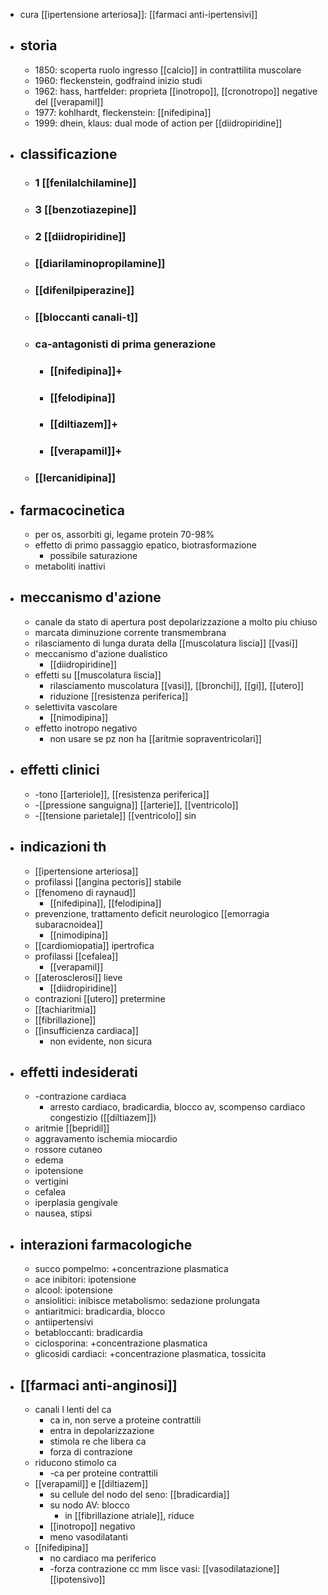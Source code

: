 - cura [[ipertensione arteriosa]]: [[farmaci anti-ipertensivi]]
- ## storia
	- 1850: scoperta ruolo ingresso [[calcio]] in contrattilita muscolare
	- 1960: fleckenstein, godfraind inizio studi
	- 1962: hass, hartfelder: proprieta [[inotropo]], [[cronotropo]] negative del [[verapamil]]
	- 1977: kohlhardt, fleckenstein: [[nifedipina]]
	- 1999: dhein, klaus: dual mode of action per [[diidropiridine]]
- ## classificazione
	- ### 1 [[fenilalchilamine]]
	- ### 3 [[benzotiazepine]]
	- ### 2 [[diidropiridine]]
	- ### [[diarilaminopropilamine]]
	- ### [[difenilpiperazine]]
	- ### [[bloccanti canali-t]]
	- ### ca-antagonisti di prima generazione
		- ### [[nifedipina]]+
		- ### [[felodipina]]
		- ### [[diltiazem]]+
		- ### [[verapamil]]+
	- ### [[lercanidipina]]
- ## farmacocinetica
	- per os, assorbiti gi, legame protein 70-98%
	- effetto di primo passaggio epatico, biotrasformazione
		- possibile saturazione
	- metaboliti inattivi
- ## meccanismo d'azione
	- canale da stato di apertura post depolarizzazione a molto piu chiuso
	- marcata diminuzione corrente transmembrana
	- rilasciamento di lunga durata della [[muscolatura liscia]] [[vasi]]
	- meccanismo d'azione dualistico
		- [[diidropiridine]]
	- effetti su [[muscolatura liscia]]
		- rilasciamento muscolatura [[vasi]], [[bronchi]], [[gi]], [[utero]]
		- riduzione [[resistenza periferica]]
	- selettivita vascolare
		- [[nimodipina]]
	- effetto inotropo negativo
		- non usare se pz non ha [[aritmie sopraventricolari]]
- ## effetti clinici
	- -tono [[arteriole]], [[resistenza periferica]]
	- -[[pressione sanguigna]] [[arterie]], [[ventricolo]]
	- -[[tensione parietale]] [[ventricolo]] sin
- ## indicazioni th
	- [[ipertensione arteriosa]]
	- profilassi [[angina pectoris]] stabile
	- [[fenomeno di raynaud]]
		- [[nifedipina]], [[felodipina]]
	- prevenzione, trattamento deficit neurologico [[emorragia subaracnoidea]]
		- [[nimodipina]]
	- [[cardiomiopatia]] ipertrofica
	- profilassi [[cefalea]]
		- [[verapamil]]
	- [[aterosclerosi]] lieve
		- [[diidropiridine]]
	- contrazioni [[utero]] pretermine
	- [[tachiaritmia]]
	- [[fibrillazione]]
	- [[insufficienza cardiaca]]
		- non evidente, non sicura
- ## effetti indesiderati
	- -contrazione cardiaca
		- arresto cardiaco, bradicardia, blocco av, scompenso cardiaco congestizio ([[diltiazem]])
	- aritmie [[bepridil]]
	- aggravamento ischemia miocardio
	- rossore cutaneo
	- edema
	- ipotensione
	- vertigini
	- cefalea
	- iperplasia gengivale
	- nausea, stipsi
- ## interazioni farmacologiche
	- succo pompelmo: +concentrazione plasmatica
	- ace inibitori: ipotensione
	- alcool: ipotensione
	- ansiolitici: inibisce metabolismo: sedazione prolungata
	- antiaritmici: bradicardia, blocco
	- antiipertensivi
	- betabloccanti: bradicardia
	- ciclosporina: +concentrazione plasmatica
	- glicosidi cardiaci: +concentrazione plasmatica, tossicita
- ## [[farmaci anti-anginosi]]
	- canali l lenti del ca
		- ca in, non serve a proteine contrattili
		- entra in depolarizzazione
		- stimola re che libera ca
		- forza di contrazione
	- riducono stimolo ca
		- -ca per proteine contrattili
	- [[verapamil]] e [[diltiazem]]
		- su cellule del nodo del seno: [[bradicardia]]
		- su nodo AV: blocco
			- in [[fibrillazione atriale]], riduce
		- [[inotropo]] negativo
		- meno vasodilatanti
	- [[nifedipina]]
		- no cardiaco ma periferico
		- -forza contrazione cc mm lisce vasi: [[vasodilatazione]] [[ipotensivo]]